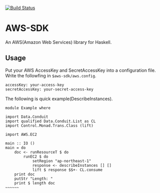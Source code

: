 [![Build Status](https://secure.travis-ci.org/worksap-ate/aws-sdk.png)](http://travis-ci.org/worksap-ate/aws-sdk)

# AWS-SDK

An AWS(Amazon Web Services) library for Haskell.

## Usage

Put your AWS AccessKey and SecretAccessKey into a configuration file.
Write the followfing in `$aws-sdk/aws.config`.

    accessKey: your-access-key
    secretAccessKey: your-secret-access-key

The following is quick example(DescribeInstances).

~~~~~~~~ {.haskell}
module Example where

import Data.Conduit
import qualified Data.Conduit.List as CL
import Control.Monad.Trans.Class (lift)

import AWS.EC2

main :: IO ()
main = do
    doc <- runResourceT $ do
        runEC2 $ do
            setRegion "ap-northeast-1"
            response <- describeInstances [] []
            lift $ response $$+- CL.consume
    print doc
    putStr "Length: "
    print $ length doc
~~~~~~
